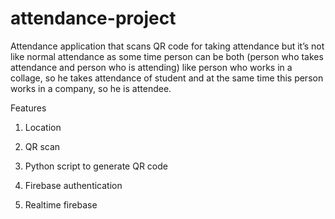 # attendance-project

Attendance application that scans QR code for taking attendance but it’s not like normal attendance as some time person can be both (person who takes attendance and person who is attending) like person who works in a collage, so he takes attendance of student and at the same time this person works in a company, so he is attendee.

Features

1. Location

2. QR scan

3. Python script to generate QR code

4. Firebase authentication

5. Realtime firebase
